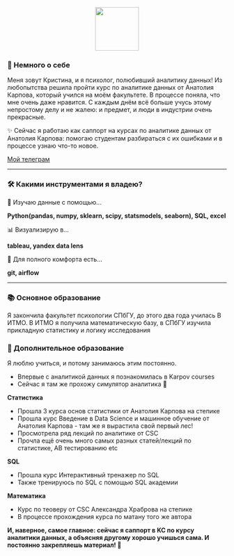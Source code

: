 <div id="header" align="center">
  <img src="https://media.giphy.com/media/5PDOmkYeA8rdK/giphy.gif" width="100"/>
</div>

<div id="about" >
  
### :sauropod: Немного о себе
  Меня зовут Кристина, и я психолог, полюбивший аналитику данных! Из любопытства решила пройти курс по аналитике данных от Анатолия Карпова, который учился на моём факультете. В процессе поняла, что мне очень даже нравится. С каждым днём всё больше учусь этому непростому делу и не жалею: и предмет, и люди в индустрии очень прекрасные.
  
  :sparkles: Сейчас я работаю как саппорт на курсах по аналитике данных от Анатолия Карпова: помогаю студентам разбираться с их ошибками и в процессе узнаю что-то новое.
  
  <a href = "https://t.me/JohanLiebert2"> Мой телеграм </a>
</div>


<div id="skills">

  --- 
### :hammer_and_wrench: Какими инструментами я владею?
   :telescope: Изучаю данные с помощью...
  
  <b> Python(pandas, numpy, sklearn, scipy,  statsmodels, seaborn), SQL, excel </b>
  
   :bar_chart: Визуализирую в...
  
  <b> tableau, yandex data lens </b>
  
   :saxophone: Для полного комфорта есть...
  
  <b> git, airflow </b>
  
  ---
### :books: Основное образование
  Я закончила факультет психологии СПбГУ, до этого два года училась В ИТМО. В ИТМО я получила математическую базу, в СПбГУ изучила прикладную статистику и логику исследования
  
### :scroll: Дополнительное образование
  Я люблю учиться, и потому занимаюсь этим постоянно. 
  - Впервые с аналитикой данных я познакомилась в Karpov courses  
  - Сейчас я там же прохожу симулятор аналитика :hatching_chick:   
  
  
  <b> Статистика </b>
  - Прошла 3 курса основ статистики от Анатолия Карпова на степике
  - Прошла курс Введение в Data Science и машинное обучение от Анатолия Карпова - там же я вырастила свой первый лес!
  - Просмотрела ряд лекций по аналитике от CSC
  - Прочла ещё очень много самых разных статей/лекций по статистике, AB тестированию etc
  
   <b> SQL </b>
  - Прошла курс Интерактивный тренажер по SQL
  - Также тренируюсь по SQL с помощью SQL академии

   <b> Математика </b>
  - Курс по теоверу от CSC Александра Храброва на степике
  - В процессе прохождения курса по матану того же автора

 <b> И, наверное, самое главное: сейчас я саппорт в KC по курсу аналитики данных, а объясняя другому хорошо учишься сама. И постоянно закрепляешь материал! :mage: </b>
  
</div>



<!--
**KristinaBataeva/KristinaBataeva** is a ✨ _special_ ✨ repository because its `README.md` (this file) appears on your GitHub profile.

Here are some ideas to get you started:

- 🔭 I’m currently working on ...
- 🌱 I’m currently learning ...
- 👯 I’m looking to collaborate on ...
- 🤔 I’m looking for help with ...
- 💬 Ask me about ...
- 📫 How to reach me: ...
- 😄 Pronouns: ...
- ⚡ Fun fact: ...
-->

